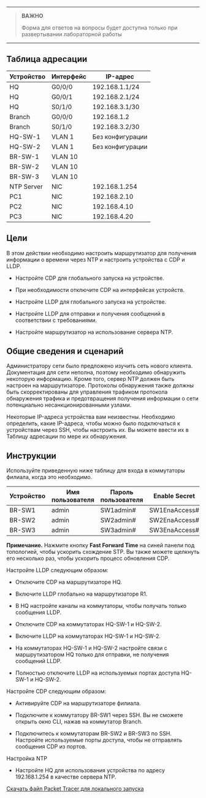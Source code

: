 
---

> **ВАЖНО**
> 
> Форма для ответов на вопросы будет доступна только при развертывании лабораторной работы 

---

## Таблица адресации

| Устройство | Интерфейс | IP-адрес         |
|------------|-----------|------------------|
| HQ         | G0/0/0    | 192.168.1.1/24   |
| HQ         | G0/0/1    | 192.168.2.1/24   |
| HQ         | S0/1/0    | 192.168.3.1/30   |
| Branch     | G0/0/0    | 192.168.1.2      |
| Branch     | S0/1/0    | 192.168.3.2/30   |
| HQ-SW-1    | VLAN 1    | Без конфигурации |
| HQ-SW-2    | VLAN 1    | Без конфигурации |
| BR-SW-1    | VLAN 10   |                  |
| BR-SW-2    | VLAN 10   |                  |
| BR-SW-3    | VLAN 10   |                  |
| NTP Server | NIC       | 192.168.1.254    |
| PC1        | NIC       | 192.168.2.10     |
| PC2        | NIC       | 192.168.4.10     |
| PC3        | NIC       | 192.168.4.20     |

## Цели

В этом действии необходимо настроить маршрутизатор для получения информации о времени через NTP и настроить устройства с CDP и LLDP.

-   Настройте CDP для глобального запуска на устройстве.

-   При необходимости отключите CDP на интерфейсах устройств.

-   Настройте LLDP для глобального запуска на устройстве.

-   Настройте LLDP для отправки и получения сообщений в соответствии с требованиями.

-   Настройте маршрутизатор на использование сервера NTP.

## Общие сведения и сценарий

Администратору сети было предложено изучить сеть нового клиента. Документация для сети неполна, поэтому необходимо обнаружить некоторую информацию. Кроме того, сервер NTP должен быть настроен на маршрутизаторе. Протоколы обнаружения также должны быть скорректированы для управления трафиком протокола обнаружения трафика и предотвращения получения информации о сети потенциально несанкционированными узлами.

Некоторые IP-адреса устройства вам неизвестны. Необходимо определить, какие IP-адреса, чтобы можно было подключаться к устройствам через SSH, чтобы настроить их. Вы можете ввести их в Таблицу адресации по мере их обнаружения.

## Инструкции

Используйте приведенную ниже таблицу для входа в коммутаторы филиала, когда это необходимо.

| Устройство | Имя пользователя | Пароль пользователя | Enable Secret |
|------------|------------------|---------------------|---------------|
| BR-SW1     | admin            | SW1admin#           | SW1EnaAccess# |
| BR-SW2     | admin            | SW2admin#           | SW2EnaAccess# |
| BR-SW3     | admin            | SW3admin#           | SW3EnaAccess# |

**Примечание.** Нажмите кнопку **Fast Forward Time** на синей панели под топологией, чтобы ускорить схождение STP. Вы также можете щелкнуть его несколько раз, чтобы ускорить процесс обновления CDP.

Настройте LLDP следующим образом:

-   Отключите CDP на маршрутизаторе HQ.

-   Включите LLDP глобально на маршрутизаторе R1.

-   В HQ настройте каналы на коммутаторы, чтобы получать только сообщения LLDP.

-   Отключите CDP на коммутаторах HQ-SW-1 и HQ-SW-2.

-   Включите LLDP на коммутаторах HQ-SW-1 и HQ-SW-2.

-   На коммутаторах HQ-SW-1 и HQ-SW-2 настройте связи с маршрутизатором HQ только для отправки, не получения сообщений LLDP.

-   Полностью отключите LLDP на используемых портах доступа HQ-SW-1 и HQ-SW-2.

Настройте CDP следующим образом:

-   Активируйте CDP на маршрутизаторе филиала.

-   Подключите к коммутатору BR-SW1 через SSH. Вы не сможете открыть окно CLI, нажав на коммутатор Branch.

-   Подключитесь к коммутаторам BR-SW2 и BR-SW3 по SSH. Настройте используемые порты доступа, чтобы не отправлять сообщения CDP из портов.

Настройка NTP

-   Настройте HQ для использования устройства по адресу 192.168.1.254 в качестве сервера NTP.

[Скачать файл Packet Tracer для локального запуска](./assets/10.8.1-lab.pka)
